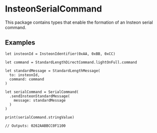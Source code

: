 # InsteonSerialCommand

This package contains types that enable the formation of an Insteon serial command. 

## Examples

```
let insteonId = InsteonIdentifier(0xAA, 0xBB, 0xCC)
  
let command = StandardLengthDirectCommand.lightOnFull.command

let standardMessage = StandardLengthMessage(
  to: insteonId,
  command: command
)

let serialCommand = SerialCommand(
  .sendInsteonStandardMessage(
    message: standardMessage
  )
)

print(serialCommand.stringValue)

// Outputs: 0262AABBCC0F1100

```
